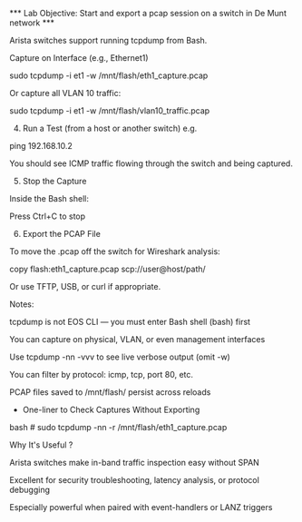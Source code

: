 
*** Lab Objective: Start and export a pcap session on a switch in De Munt network ***


Arista switches support running tcpdump from Bash.

Capture on Interface (e.g., Ethernet1)

sudo tcpdump -i et1 -w /mnt/flash/eth1_capture.pcap


Or capture all VLAN 10 traffic:

sudo tcpdump -i et1 -w /mnt/flash/vlan10_traffic.pcap

4. Run a Test (from a host or another switch) e.g.

ping 192.168.10.2


You should see ICMP traffic flowing through the switch and being captured.

5. Stop the Capture

Inside the Bash shell:

Press Ctrl+C to stop

6. Export the PCAP File

To move the .pcap off the switch for Wireshark analysis:

copy flash:eth1_capture.pcap scp://user@host/path/


Or use TFTP, USB, or curl if appropriate.




Notes:

tcpdump is not EOS CLI — you must enter Bash shell (bash) first

You can capture on physical, VLAN, or even management interfaces


Use tcpdump -nn -vvv to see live verbose output (omit -w)


You can filter by protocol: icmp, tcp, port 80, etc.

PCAP files saved to /mnt/flash/ persist across reloads



- One-liner to Check Captures Without Exporting 

bash # sudo tcpdump -nn -r /mnt/flash/eth1_capture.pcap


Why It's Useful ?

Arista switches make in-band traffic inspection easy without SPAN

Excellent for security troubleshooting, latency analysis, or protocol debugging

Especially powerful when paired with event-handlers or LANZ triggers


